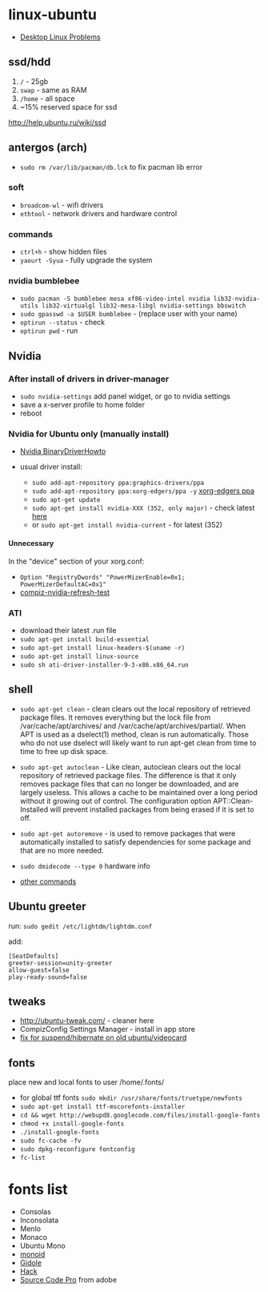# linux-ubuntu

- [Desktop Linux Problems](http://itvision.altervista.org/why.linux.is.not.ready.for.the.desktop.current.html)

## ssd/hdd

1. `/` - 25gb
2. `swap` - same as RAM
3. `/home` - all space
4. ~15% reserved space for ssd

<http://help.ubuntu.ru/wiki/ssd>

## antergos (arch)

- `sudo rm /var/lib/pacman/db.lck` to fix pacman lib error

### soft

- `broadcom-wl` - wifi drivers
- `ethtool` - network drivers and hardware control

### commands

- `ctrl+h` - show hidden files
- `yaourt -Syua` - fully upgrade the system

### nvidia bumblebee

- `sudo pacman -S bumblebee mesa xf86-video-intel nvidia lib32-nvidia-utils lib32-virtualgl lib32-mesa-libgl nvidia-settings bbswitch`
- `sudo gpasswd -a $USER bumblebee` - (replace user with your name)
- `optirun --status` - check
- `optirun pwd` - run

## Nvidia

### After install of drivers in driver-manager

- `sudo nvidia-settings` add panel widget, or go to nvidia settings
- save a x-server profile to home folder
- reboot

### Nvidia for Ubuntu only (manually install)

- [Nvidia BinaryDriverHowto](https://help.ubuntu.com/community/BinaryDriverHowto/Nvidia)

- usual driver install:

  - `sudo add-apt-repository ppa:graphics-drivers/ppa`
  - `sudo add-apt-repository ppa:xorg-edgers/ppa -y` [xorg-edgers ppa](https://launchpad.net/~xorg-edgers/+archive/ubuntu/ppa)
  - `sudo apt-get update`
  - `sudo apt-get install nvidia-XXX (352, only major)` - check latest [here](http://www.nvidia.com/page/home.html)
  - or `sudo apt-get install nvidia-current` - for latest (352)

#### Unnecessary

In the "device" section of your xorg.conf:

- `Option "RegistryDwords" "PowerMizerEnable=0x1; PowerMizerDefaultAC=0x1"`
- [compiz-nvidia-refresh-test](https://launchpad.net/~townsend/+archive/ubuntu/compiz-nvidia-refresh-test)

### ATI

- download their latest .run file
- `sudo apt-get install build-essential`
- `sudo apt-get install linux-headers-$(uname -r)`
- `sudo apt-get install linux-source`
- `sudo sh ati-driver-installer-9-3-x86.x86_64.run`

## shell

- `sudo apt-get clean` - clean clears out the local repository of retrieved package files. It removes everything but the lock file from /var/cache/apt/archives/ and /var/cache/apt/archives/partial/. When APT is used as a dselect(1) method, clean is run automatically. Those who do not use dselect will likely want to run apt-get clean from time to time to free up disk space.
- `sudo apt-get autoclean` - Like clean, autoclean clears out the local repository of retrieved package files. The difference is that it only removes package files that can no longer be downloaded, and are largely useless. This allows a cache to be maintained over a long period without it growing out of control. The configuration option APT::Clean-Installed will prevent installed packages from being erased if it is set to off.
- `sudo apt-get autoremove` - is used to remove packages that were automatically installed to satisfy dependencies for some package and that are no more needed.

- `sudo dmidecode --type 0` hardware info

- [other commands](http://www.binarytides.com/linux-commands-hardware-info/)

## Ubuntu greeter

run: `sudo gedit /etc/lightdm/lightdm.conf`

add:

```
[SeatDefaults]
greeter-session=unity-greeter
allow-guest=false
play-ready-sound=false
```

## tweaks

- <http://ubuntu-tweak.com/> - cleaner here
- CompizConfig Settings Manager - install in app store
- [fix for suspend/hibernate on old ubuntu/videocard](http://chriseiffel.com/everything-linux/how-i-got-suspend-and-hibernate-working-in-linux-ubuntu-11-04-mint-11/)

## fonts

place new and local fonts to user /home/.fonts/

- for global ttf fonts `sudo mkdir /usr/share/fonts/truetype/newfonts`
- `sudo apt-get install ttf-mscorefonts-installer`
- `cd && wget http://webupd8.googlecode.com/files/install-google-fonts`
- `chmod +x install-google-fonts`
- `./install-google-fonts`
- `sudo fc-cache -fv`
- `sudo dpkg-reconfigure fontconfig`
- `fc-list`

# fonts list

- Consolas
- Inconsolata
- Menlo
- Monaco
- Ubuntu Mono
- [monoid](https://github.com/larsenwork/monoid)
- [Gidole](https://github.com/larsenwork/Gidole)
- [Hack](https://github.com/chrissimpkins/Hack)
- [Source Code Pro](https://github.com/adobe-fonts/source-code-pro) from adobe
